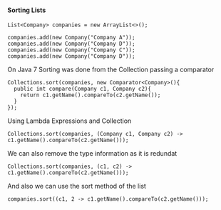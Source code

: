 #### Sorting Lists ####

```
List<Company> companies = new ArrayList<>();

companies.add(new Company("Company A"));
companies.add(new Company("Company D"));
companies.add(new Company("Company C"));
companies.add(new Company("Company D"));
```


On Java 7 Sorting was done from the Collection passing a comparator
```
Collections.sort(companies, new Comparator<Company>(){
  public int compare(Company c1, Company c2){
    return c1.getName().compareTo(c2.getName());
  }
});
```


Using Lambda Expressions and Collection 
```
Collections.sort(companies, (Company c1, Company c2) -> c1.getName().compareTo(c2.getName()));
```


We can also remove the type information as it is redundat
```
Collections.sort(companies, (c1, c2) -> c1.getName().compareTo(c2.getName()));
```



And also we can use the sort method of the list
```
companies.sort((c1, 2 -> c1.getName().compareTo(c2.getName()));
```
